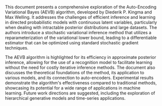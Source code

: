 This document presents a comprehensive exploration of the Auto-Encoding Variational Bayes (AEVB) algorithm, developed by Diederik P. Kingma and Max Welling. It addresses the challenges of efficient inference and learning in directed probabilistic models with continuous latent variables, particularly when dealing with intractable posterior distributions and large datasets. The authors introduce a stochastic variational inference method that utilizes a reparameterization of the variational lower bound, leading to a differentiable estimator that can be optimized using standard stochastic gradient techniques.

The AEVB algorithm is highlighted for its efficiency in approximate posterior inference, allowing for the use of a recognition model to facilitate learning without the need for costly iterative inference methods. The document also discusses the theoretical foundations of the method, its application to various models, and its connection to auto-encoders. Experimental results demonstrate the algorithm's effectiveness compared to traditional methods, showcasing its potential for a wide range of applications in machine learning. Future work directions are suggested, including the exploration of hierarchical generative models and time-series applications.